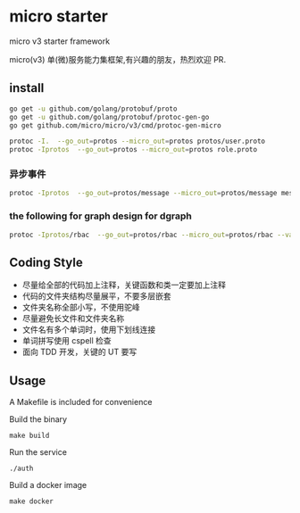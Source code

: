 # micro starter

micro v3 starter framework

micro(v3) 单(微)服务能力集框架,有兴趣的朋友，热烈欢迎 PR.

## install

```bash
go get -u github.com/golang/protobuf/proto
go get -u github.com/golang/protobuf/protoc-gen-go
go get github.com/micro/micro/v3/cmd/protoc-gen-micro
```

```bash
protoc -I.  --go_out=protos --micro_out=protos protos/user.proto
protoc -Iprotos  --go_out=protos --micro_out=protos role.proto
```

### 异步事件

```bash
protoc -Iprotos  --go_out=protos/message --micro_out=protos/message message/message.proto
```

### the following for graph design for dgraph

```bash
protoc -Iprotos/rbac  --go_out=protos/rbac --micro_out=protos/rbac --validate_out="lang=go:protos/rbac" rbac.proto
```

## Coding Style

- 尽量给全部的代码加上注释，关键函数和类一定要加上注释
- 代码的文件夹结构尽量展平，不要多层嵌套
- 文件夹名称全部小写，不使用驼峰
- 尽量避免长文件和文件夹名称
- 文件名有多个单词时，使用下划线连接
- 单词拼写使用 cspell 检查
- 面向 TDD 开发，关键的 UT 要写

## Usage

A Makefile is included for convenience

Build the binary

```
make build
```

Run the service

```
./auth
```

Build a docker image

```
make docker
```
